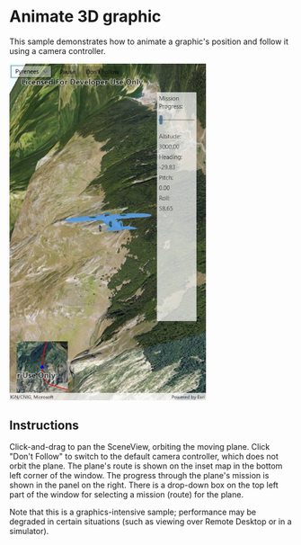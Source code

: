 # Animate 3D graphic

This sample demonstrates how to animate a graphic's position and follow it using a camera controller.

<img src="Animate3DGraphic.jpg" width="350"/>

## Instructions

Click-and-drag to pan the SceneView, orbiting the moving plane. Click "Don't Follow" to switch to the default camera controller, which does not orbit the plane.
The plane's route is shown on the inset map in the bottom left corner of the window. The progress through the plane's mission is shown in the panel on the right.
There is a drop-down box on the top left part of the window for selecting a mission (route) for the plane.

Note that this is a graphics-intensive sample; performance may be degraded in certain situations (such as viewing over Remote Desktop or in a simulator).
